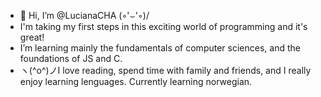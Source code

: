 - 👋 Hi, I’m @LucianaCHA \(◦'⌣'◦)/
- I'm taking my first steps in this exciting world of programming and it's great!
- I’m learning mainly the fundamentals of computer sciences, and the foundations of JS and C.
- ヽ(^o^)ノI love reading, spend time with family and friends, and I really enjoy learning lenguages. Currently learning norwegian.

<!---
LucianaCHA/LucianaCHA is a ✨ special ✨ repository because its `README.md` (this file) appears on your GitHub profile.
You can click the Preview link to take a look at your changes.
--->
